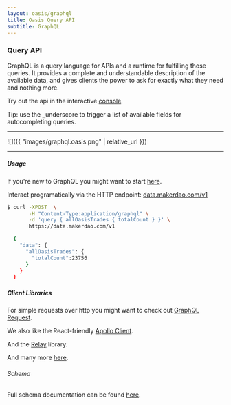 ```yaml
---
layout: oasis/graphql
title: Oasis Query API
subtitle: GraphQL
---
```


### Query API

GraphQL is a query language for APIs and a runtime for fulfilling those
queries. It provides a complete and understandable description of the
available data, and gives clients the power to ask for exactly what they need
and nothing more.

Try out the api in the interactive [console](https://data.makerdao.com/v1/console).

Tip: use the `_`underscore to trigger a list of available fields for autocompleting queries.

---

![]({{ "images/graphql.oasis.png" | relative_url }})

---

##### Usage

If you're new to GraphQL you might want to start [here](https://graphql.org).

Interact programatically via the HTTP endpoint: [data.makerdao.com/v1](https://data.makerdao.com/v1)

```bash
$ curl -XPOST  \
       -H "Content-Type:application/graphql" \
       -d 'query { allOasisTrades { totalCount } }' \
       https://data.makerdao.com/v1

  {
    "data": {
      "allOasisTrades": {
        "totalCount":23756
      }
    }
  }
```

##### Client Libraries

For simple requests over http you might want to check out [GraphQL
Request](https://github.com/prismagraphql/graphql-request).

We also like the React-friendly [Apollo Client](https://www.apollographql.com/client).

And the [Relay](https://facebook.github.io/relay/docs/en/introduction-to-relay.html)
library.

And many more [here](http://graphql.org/code/#graphql-clients).

###### Schema

Full schema documentation can be found [here](https://graphql-docs.com/docs/?graphqlUrl=https://data.makerdao.com/v1).
